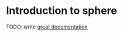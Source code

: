# Introduction to sphere

TODO: write [great documentation](http://jacobian.org/writing/what-to-write/)
